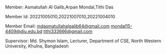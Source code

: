 Member: Asmatullah Al Galib,Arpan Mondal,Tithi Das

Member Id: 20221005010,20221007010,20221004010

Member Email: mdasmatullahalgalib64@gmail.com
mondal15-4409@diu.edu.bd
tithi333666@gmail.com

Supervisor: Md. Shymon Islam, Lecturer, Department of CSE,
North Western University, Khulna, Bangladesh

